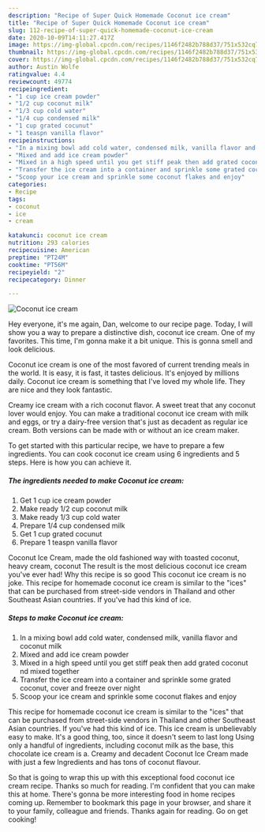 ```yaml
---
description: "Recipe of Super Quick Homemade Coconut ice cream"
title: "Recipe of Super Quick Homemade Coconut ice cream"
slug: 112-recipe-of-super-quick-homemade-coconut-ice-cream
date: 2020-10-09T14:11:27.417Z
image: https://img-global.cpcdn.com/recipes/1146f2482b788d37/751x532cq70/coconut-ice-cream-recipe-main-photo.jpg
thumbnail: https://img-global.cpcdn.com/recipes/1146f2482b788d37/751x532cq70/coconut-ice-cream-recipe-main-photo.jpg
cover: https://img-global.cpcdn.com/recipes/1146f2482b788d37/751x532cq70/coconut-ice-cream-recipe-main-photo.jpg
author: Austin Wolfe
ratingvalue: 4.4
reviewcount: 49774
recipeingredient:
- "1 cup ice cream powder"
- "1/2 cup coconut milk"
- "1/3 cup cold water"
- "1/4 cup condensed milk"
- "1 cup grated cocunut"
- "1 teaspn vanilla flavor"
recipeinstructions:
- "In a mixing bowl add cold water, condensed milk, vanilla flavor and coconut milk"
- "Mixed and add ice cream powder"
- "Mixed in a high speed until you get stiff peak then add grated coconut nd mixed together"
- "Transfer the ice cream into a container and sprinkle some grated coconut, cover and freeze over night"
- "Scoop your ice cream and sprinkle some coconut flakes and enjoy"
categories:
- Recipe
tags:
- coconut
- ice
- cream

katakunci: coconut ice cream 
nutrition: 293 calories
recipecuisine: American
preptime: "PT24M"
cooktime: "PT56M"
recipeyield: "2"
recipecategory: Dinner

---
```



![Coconut ice cream](https://img-global.cpcdn.com/recipes/1146f2482b788d37/751x532cq70/coconut-ice-cream-recipe-main-photo.jpg)

Hey everyone, it's me again, Dan, welcome to our recipe page. Today, I will show you a way to prepare a distinctive dish, coconut ice cream. One of my favorites. This time, I'm gonna make it a bit unique. This is gonna smell and look delicious.

Coconut ice cream is one of the most favored of current trending meals in the world. It is easy, it is fast, it tastes delicious. It's enjoyed by millions daily. Coconut ice cream is something that I've loved my whole life. They are nice and they look fantastic.

Creamy ice cream with a rich coconut flavor. A sweet treat that any coconut lover would enjoy. You can make a traditional coconut ice cream with milk and eggs, or try a dairy-free version that&#39;s just as decadent as regular ice cream. Both versions can be made with or without an ice cream maker.


To get started with this particular recipe, we have to prepare a few ingredients. You can cook coconut ice cream using 6 ingredients and 5 steps. Here is how you can achieve it.

<!--inarticleads1-->

##### The ingredients needed to make Coconut ice cream:

1. Get 1 cup ice cream powder
1. Make ready 1/2 cup coconut milk
1. Make ready 1/3 cup cold water
1. Prepare 1/4 cup condensed milk
1. Get 1 cup grated cocunut
1. Prepare 1 teaspn vanilla flavor


Coconut Ice Cream, made the old fashioned way with toasted coconut, heavy cream, coconut The result is the most delicious coconut ice cream you&#39;ve ever had! Why this recipe is so good This coconut ice cream is no joke. This recipe for homemade coconut ice cream is similar to the &#34;ices&#34; that can be purchased from street-side vendors in Thailand and other Southeast Asian countries. If you&#39;ve had this kind of ice. 

<!--inarticleads2-->

##### Steps to make Coconut ice cream:

1. In a mixing bowl add cold water, condensed milk, vanilla flavor and coconut milk
1. Mixed and add ice cream powder
1. Mixed in a high speed until you get stiff peak then add grated coconut nd mixed together
1. Transfer the ice cream into a container and sprinkle some grated coconut, cover and freeze over night
1. Scoop your ice cream and sprinkle some coconut flakes and enjoy


This recipe for homemade coconut ice cream is similar to the &#34;ices&#34; that can be purchased from street-side vendors in Thailand and other Southeast Asian countries. If you&#39;ve had this kind of ice. This ice cream is unbelievably easy to make. It&#39;s a good thing, too, since it doesn&#39;t seem to last long Using only a handful of ingredients, including coconut milk as the base, this chocolate ice cream is a. Creamy and decadent Coconut Ice Cream made with just a few Ingredients and has tons of coconut flavour. 

So that is going to wrap this up with this exceptional food coconut ice cream recipe. Thanks so much for reading. I'm confident that you can make this at home. There's gonna be more interesting food in home recipes coming up. Remember to bookmark this page in your browser, and share it to your family, colleague and friends. Thanks again for reading. Go on get cooking!
